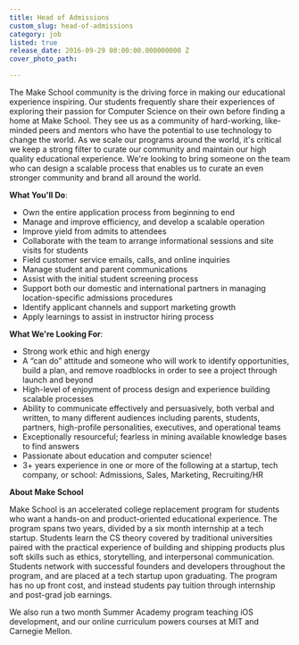 ```yaml
---
title: Head of Admissions
custom_slug: head-of-admissions
category: job
listed: true
release_date: 2016-09-29 00:00:00.000000000 Z
cover_photo_path: 

---
```

The Make School community is the driving force in making our educational experience inspiring. Our students frequently share their experiences of exploring their passion for Computer Science on their own before finding a home at Make School. They see us as a community of hard-working, like-minded peers and mentors who have the potential to use technology to change the world.  As we scale our programs around the world, it's critical we keep a strong filter to curate our community and maintain our high quality educational experience. We're looking to bring someone on the team who can design a scalable process that enables us to curate an even stronger community and brand all around the world.


<b>What You'll Do</b>:

- Own the entire application process from beginning to end	
- Manage and improve efficiency, and develop a scalable operation  	
- Improve yield from admits to attendees
- Collaborate with the team to arrange informational sessions and site visits for students
- Field customer service emails, calls, and online inquiries 
- Manage student and parent communications
- Assist with the initial student screening process
- Support both our domestic and international partners in managing location-specific admissions procedures
- Identify applicant channels and support marketing growth
- Apply learnings to assist in instructor hiring process


<b>What We're Looking For</b>:

- Strong work ethic and high energy
- A “can do” attitude and someone who will work to identify opportunities, build a plan, and remove roadblocks in order to see a project through launch and beyond
- High-level of enjoyment of process design and experience building scalable processes
- Ability to communicate effectively and persuasively, both verbal and written, to many different audiences including parents, students, partners, high-profile personalities, executives, and operational teams
- Exceptionally resourceful; fearless in mining available knowledge bases to find answers
- Passionate about education and computer science!
- 3+ years experience in one or more of the following at a startup, tech company, or school: Admissions, Sales, Marketing, Recruiting/HR


<b>About Make School</b>

Make School is an accelerated college replacement program for students who want a hands-on and product-oriented educational experience.  The program spans two years, divided by a six month internship at a tech startup. Students learn the CS theory covered by traditional universities paired with the practical experience of building and shipping products plus soft skills such as ethics, storytelling, and interpersonal communication.  Students network with successful founders and developers throughout the program, and are placed at a tech startup upon graduating. The program has no up front cost, and instead students pay tuition through internship and post-grad job earnings. 

We also run a two month Summer Academy program teaching iOS development, and our online curriculum powers courses at MIT and Carnegie Mellon.
